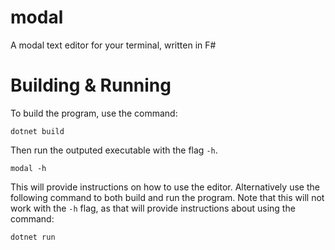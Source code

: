 # modal

A modal text editor for your terminal, written in F#

# Building & Running

To build the program, use the command:

```
dotnet build
```

Then run the outputed executable with the flag `-h`.

```
modal -h
```

This will provide instructions on how to use the editor. Alternatively use the following command to both build and run the program. Note that this will not work with the `-h` flag, as that will provide instructions about using the command:

```
dotnet run
```
